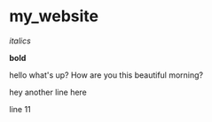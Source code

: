 # my_website

*italics*

**bold**

hello what's up? How are you this beautiful morning? 

hey another line here

line 11